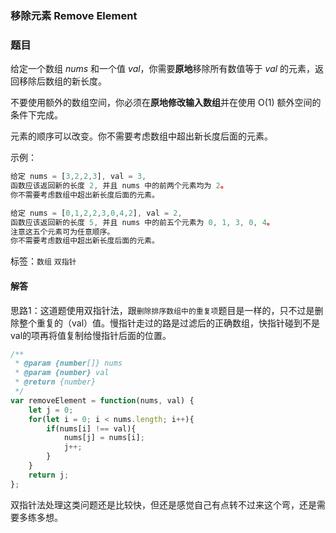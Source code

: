 ### 移除元素  Remove Element

### 题目

给定一个数组 *nums* 和一个值 *val*，你需要**原地**移除所有数值等于 *val* 的元素，返回移除后数组的新长度。

不要使用额外的数组空间，你必须在**原地修改输入数组**并在使用 O(1) 额外空间的条件下完成。

元素的顺序可以改变。你不需要考虑数组中超出新长度后面的元素。

示例：

```javascript
给定 nums = [3,2,2,3], val = 3,
函数应该返回新的长度 2, 并且 nums 中的前两个元素均为 2。
你不需要考虑数组中超出新长度后面的元素。

给定 nums = [0,1,2,2,3,0,4,2], val = 2,
函数应该返回新的长度 5, 并且 nums 中的前五个元素为 0, 1, 3, 0, 4。
注意这五个元素可为任意顺序。
你不需要考虑数组中超出新长度后面的元素。
```

标签：`数组` `双指针`

#### 解答

思路1：这道题使用双指针法，跟`删除排序数组中的重复项`题目是一样的，只不过是删除整个重复的（val）值。慢指针走过的路是过滤后的正确数组，快指针碰到不是val的项再将值复制给慢指针后面的位置。

```javascript
/**
 * @param {number[]} nums
 * @param {number} val
 * @return {number}
 */
var removeElement = function(nums, val) {
    let j = 0;
    for(let i = 0; i < nums.length; i++){
        if(nums[i] !== val){
            nums[j] = nums[i];
            j++;
        }
    }
    return j;
};
```

双指针法处理这类问题还是比较快，但还是感觉自己有点转不过来这个弯，还是需要多练多想。
